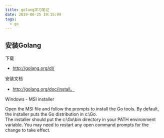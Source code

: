 ```yaml
---
title: golang学习笔记
date: 2019-06-25 19:15:09
tags:
  - go
---
```




## 安装Golang
下载
* http://golang.org/dl/  

安装文档
* http://golang.org/doc/install。

Windows - MSI installer

Open the MSI file and follow the prompts to install the Go tools. By default, the installer puts the Go distribution in c:\Go.  
The installer should put the c:\Go\bin directory in your PATH environment variable. You may need to restart any open command prompts for the change to take effect.  









